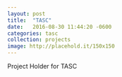 ```yaml
---
layout: post
title:  "TASC"
date:   2016-08-30 11:44:20 -0600
categories: tasc
collection: projects
image: http://placehold.it/150x150
---
```

Project Holder for TASC